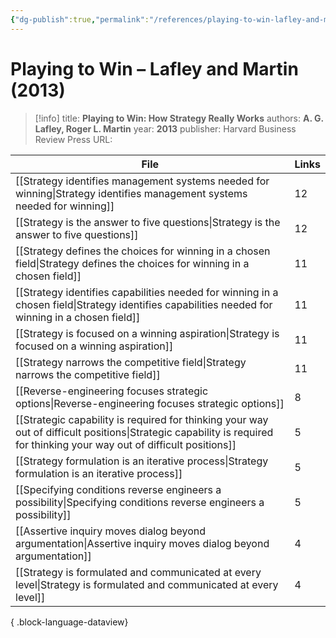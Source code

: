 ```yaml
---
{"dg-publish":true,"permalink":"/references/playing-to-win-lafley-and-martin-2013/"}
---
```



# Playing to Win – Lafley and Martin (2013)

> [!info]
> title: **Playing to Win: How Strategy Really Works**
> authors: **A. G. Lafley, Roger L. Martin**
> year: **2013**
> publisher: Harvard Business Review Press
> URL: 



| File                                                                                                                                                                        | Links |
| --------------------------------------------------------------------------------------------------------------------------------------------------------------------------- | ----- |
| [[Strategy identifies management systems needed for winning\|Strategy identifies management systems needed for winning]]                                                 | 12    |
| [[Strategy is the answer to five questions\|Strategy is the answer to five questions]]                                                                                   | 12    |
| [[Strategy defines the choices for winning in a chosen field\|Strategy defines the choices for winning in a chosen field]]                                               | 11    |
| [[Strategy identifies capabilities needed for winning in a chosen field\|Strategy identifies capabilities needed for winning in a chosen field]]                         | 11    |
| [[Strategy is focused on a winning aspiration\|Strategy is focused on a winning aspiration]]                                                                             | 11    |
| [[Strategy narrows the competitive field\|Strategy narrows the competitive field]]                                                                                       | 11    |
| [[Reverse-engineering focuses strategic options\|Reverse-engineering focuses strategic options]]                                                                         | 8     |
| [[Strategic capability is required for thinking your way out of difficult positions\|Strategic capability is required for thinking your way out of difficult positions]] | 5     |
| [[Strategy formulation is an iterative process\|Strategy formulation is an iterative process]]                                                                           | 5     |
| [[Specifying conditions reverse engineers a possibility\|Specifying conditions reverse engineers a possibility]]                                                         | 5     |
| [[Assertive inquiry moves dialog beyond argumentation\|Assertive inquiry moves dialog beyond argumentation]]                                                             | 4     |
| [[Strategy is formulated and communicated at every level\|Strategy is formulated and communicated at every level]]                                                       | 4     |

{ .block-language-dataview}
